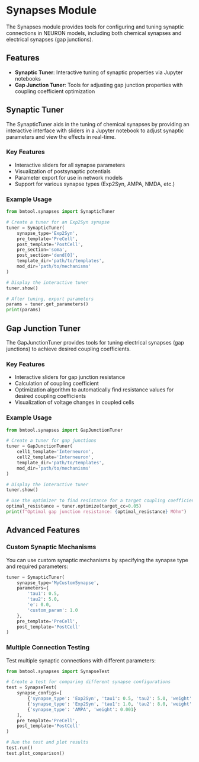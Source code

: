 # Synapses Module

The Synapses module provides tools for configuring and tuning synaptic connections in NEURON models, including both chemical synapses and electrical synapses (gap junctions).

## Features

- **Synaptic Tuner**: Interactive tuning of synaptic properties via Jupyter notebooks
- **Gap Junction Tuner**: Tools for adjusting gap junction properties with coupling coefficient optimization

## Synaptic Tuner

The SynapticTuner aids in the tuning of chemical synapses by providing an interactive interface with sliders in a Jupyter notebook to adjust synaptic parameters and view the effects in real-time.

### Key Features

- Interactive sliders for all synapse parameters
- Visualization of postsynaptic potentials
- Parameter export for use in network models
- Support for various synapse types (Exp2Syn, AMPA, NMDA, etc.)

### Example Usage

```python
from bmtool.synapses import SynapticTuner

# Create a tuner for an Exp2Syn synapse
tuner = SynapticTuner(
    synapse_type='Exp2Syn',
    pre_template='PreCell',
    post_template='PostCell',
    pre_section='soma',
    post_section='dend[0]',
    template_dir='path/to/templates',
    mod_dir='path/to/mechanisms'
)

# Display the interactive tuner
tuner.show()

# After tuning, export parameters
params = tuner.get_parameters()
print(params)
```

## Gap Junction Tuner

The GapJunctionTuner provides tools for tuning electrical synapses (gap junctions) to achieve desired coupling coefficients.

### Key Features

- Interactive sliders for gap junction resistance
- Calculation of coupling coefficient
- Optimization algorithm to automatically find resistance values for desired coupling coefficients
- Visualization of voltage changes in coupled cells

### Example Usage

```python
from bmtool.synapses import GapJunctionTuner

# Create a tuner for gap junctions
tuner = GapJunctionTuner(
    cell1_template='Interneuron',
    cell2_template='Interneuron',
    template_dir='path/to/templates',
    mod_dir='path/to/mechanisms'
)

# Display the interactive tuner
tuner.show()

# Use the optimizer to find resistance for a target coupling coefficient
optimal_resistance = tuner.optimize(target_cc=0.05)
print(f"Optimal gap junction resistance: {optimal_resistance} MOhm")
```

## Advanced Features

### Custom Synaptic Mechanisms

You can use custom synaptic mechanisms by specifying the synapse type and required parameters:

```python
tuner = SynapticTuner(
    synapse_type='MyCustomSynapse',
    parameters={
        'tau1': 0.5,
        'tau2': 5.0,
        'e': 0.0,
        'custom_param': 1.0
    },
    pre_template='PreCell',
    post_template='PostCell'
)
```

### Multiple Connection Testing

Test multiple synaptic connections with different parameters:

```python
from bmtool.synapses import SynapseTest

# Create a test for comparing different synapse configurations
test = SynapseTest(
    synapse_configs=[
        {'synapse_type': 'Exp2Syn', 'tau1': 0.5, 'tau2': 5.0, 'weight': 0.001},
        {'synapse_type': 'Exp2Syn', 'tau1': 1.0, 'tau2': 8.0, 'weight': 0.001},
        {'synapse_type': 'AMPA', 'weight': 0.001}
    ],
    pre_template='PreCell',
    post_template='PostCell'
)

# Run the test and plot results
test.run()
test.plot_comparison()
``` 